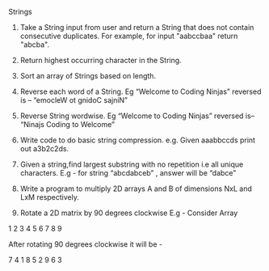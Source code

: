 Strings


1. Take a String input from user and return a String that does not contain consecutive duplicates. For example, for input "aabccbaa" return "abcba".

2. Return highest occurring character in the String.

3. Sort an array of Strings based on length.

4. Reverse each word of a String. Eg “Welcome to Coding Ninjas”
reversed is – “emocleW ot gnidoC sajniN”

5. Reverse String wordwise. Eg “Welcome to Coding Ninjas” reversed is–
“Ninajs Coding to Welcome”

6. Write code to do basic string compression. e.g. Given aaabbccds print
out a3b2c2ds.

7. Given a string,find largest substring with no repetition i.e all unique characters. E.g - for string “abcdabceb” , answer will be “dabce”

8. Write a program to multiply 2D arrays A and B of dimensions NxL and
LxM respectively.

9. Rotate a 2D matrix by 90 degrees clockwise
E.g - Consider Array 

1 2 3
4 5 6
7 8 9

After rotating 90 degrees clockwise it will be - 

7 4 1
8 5 2
9 6 3

